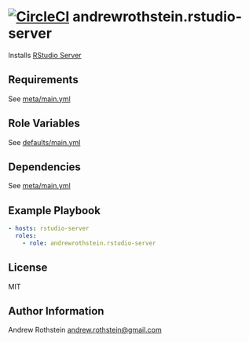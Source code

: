 [![CircleCI](https://circleci.com/gh/andrewrothstein/ansible-rstudio-server.svg?style=svg)](https://circleci.com/gh/andrewrothstein/ansible-rstudio-server)
andrewrothstein.rstudio-server
=========

Installs [RStudio Server](https://www.rstudio.com/)

Requirements
------------

See [meta/main.yml](meta/main.yml)

Role Variables
--------------

See [defaults/main.yml](defaults/main.yml)

Dependencies
------------

See [meta/main.yml](meta/main.yml)

Example Playbook
----------------

```yml
- hosts: rstudio-server
  roles:
    - role: andrewrothstein.rstudio-server
```

License
-------

MIT

Author Information
------------------

Andrew Rothstein <andrew.rothstein@gmail.com>
